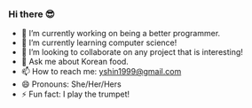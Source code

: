 ### Hi there 😎

- 🔭 I’m currently working on being a better programmer.
- 🌱 I’m currently learning computer science!
- 👯 I’m looking to collaborate on any project that is interesting!
- 💬 Ask me about Korean food.
- 📫 How to reach me: yshin1999@gmail.com
- 😄 Pronouns: She/Her/Hers
- ⚡ Fun fact: I play the trumpet!
